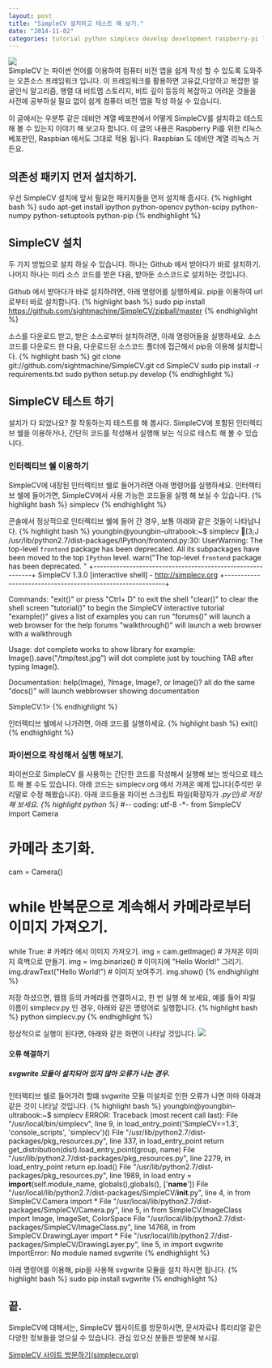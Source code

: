```yaml
---
layout: post
title: "SimpleCV 설치하고 테스트 해 보기."
date: "2014-11-02"
categories: tutorial python simplecv develop development raspberry-pi linux computer-vision
---
```

<img class="image-wrapper" src="{{ site.url }}/resources/SM_logo_color.png"><br>
SimpleCV 는 파이썬 언어를 이용하여 컴퓨터 비전 앱을 쉽게 작성 할 수 있도록 도와주는 오픈소스 프레임워크 입니다.
이 프레임워크를 활용하면 고유값,다양하고 복잡한 얼굴인식 알고리즘, 행렬 대 비트맵 스토리지, 비트 깊이 등등의
복잡하고 어려운 것들을 사전에 공부하실 필요 없이 쉽게 컴퓨터 비전 앱을 작성 하실 수 있습니다.

이 글에서는 우분투 같은 데비안 계열 베포판에서 어떻게 SimpleCV를 설치하고 테스트 해 볼 수 있는지 이야기 해 보고자 합니다.
이 글의 내용은 Raspberry Pi를 위한 리눅스 베포판인, Raspbian 에서도 그대로 적용 됩니다. Raspbian 도 데비안 계열 리눅스 거든요.

## 의존성 패키지 먼저 설치하기.

우선 SimpleCV 설치에 앞서 필요한 패키지들을 먼저 설치해 줍시다.
{% highlight bash %}
sudo apt-get install ipython python-opencv python-scipy python-numpy python-setuptools python-pip
{% endhighlight %}

## SimpleCV 설치

두 가지 방법으로 설치 하실 수 있습니다. 하나는 Github 에서 받아다가 바로 설치하기.
나머지 하나는 미리 소스 코드를 받은 다음, 받아둔 소스코드로 설치하는 것입니다.

Github 에서 받아다가 바로 설치하려면, 아래 명령어를 실행하세요. pip을 이용하여 url로부터 바로 설치합니다.
{% highlight bash %}
sudo pip install https://github.com/sightmachine/SimpleCV/zipball/master
{% endhighlight %}

소스를 다운로드 받고, 받은 소스로부터 설치하려면, 아래 명령어들을 실행하세요.
소스코드를 다운로드 한 다음, 다운로드된 소스코드 폴더에 접근해서 pip응 이용해 설치합니다.
{% highlight bash %}
git clone git://github.com/sightmachine/SimpleCV.git
cd SimpleCV
sudo pip install -r requirements.txt
sudo python setup.py develop
{% endhighlight %}

## SimpleCV 테스트 하기

설치가 다 되었나요? 잘 작동하는지 테스트를 해 봅시다. SimpleCV에 포함된 인터렉티브 쉘을 이용하거나,
간단히 코드를 작성해서 실행해 보는 식으로 테스트 해 볼 수 있습니다.

### 인터렉티브 쉘 이용하기

SimpleCV에 내장된 인터렉티브 쉘로 들어가려면 아래 명령어를 실행하세요. 인터렉티브 쉘에 들어가면,
SimpleCV에서 사용 가능한 코드들을 실행 해 보실 수 있습니다.
{% highlight bash %}
simplecv
{% endhighlight %}

콘솔에서 정상적으로 인터렉티브 쉘에 들어 간 경우, 보통 아래와 같은 것들이 나타납니다.
{% highlight bash %}
youngbin@youngbin-ultrabook:~$ simplecv
[3;J
/usr/lib/python2.7/dist-packages/IPython/frontend.py:30: UserWarning: The top-level `frontend` package has been deprecated. All its subpackages have been moved to the top `IPython` level.
  warn("The top-level `frontend` package has been deprecated. "
+-----------------------------------------------------------+
 SimpleCV 1.3.0 [interactive shell] - http://simplecv.org
+-----------------------------------------------------------+

Commands:
	"exit()" or press "Ctrl+ D" to exit the shell
	"clear()" to clear the shell screen
	"tutorial()" to begin the SimpleCV interactive tutorial
	"example()" gives a list of examples you can run
	"forums()" will launch a web browser for the help forums
	"walkthrough()" will launch a web browser with a walkthrough

Usage:
	dot complete works to show library
	for example: Image().save("/tmp/test.jpg") will dot complete
	just by touching TAB after typing Image().

Documentation:
	help(Image), ?Image, Image?, or Image()? all do the same
	"docs()" will launch webbrowser showing documentation

SimpleCV:1>
{% endhighlight %}

인터렉티브 쉘에서 나가려면, 아래 코드를 실행하세요.
{% highlight bash %}
exit()
{% endhighlight %}

### 파이썬으로 작성해서 실행 해보기.
파이썬으로 SimpleCV 를 사용하는 간단한 코드를 작성해서 실행해 보는 방식으로 테스트 해 볼 수도 있습니다.
아래 코드는 simplecv.org 에서 가져온 예제 입니다(주석만 우리말로 수정 해봤습니다).
아래 코드들을 파이썬 스크립트 파일(확장자가 *.py인)로 저장해 보세요.
{% highlight python %}
#-*- coding: utf-8 -*-
from SimpleCV import Camera
# 카메라 초기화.
cam = Camera()
# while 반복문으로 계속해서 카메라로부터 이미지 가져오기.
while True:
    # 카메라 에서 이미지 가져오기.
    img = cam.getImage()
    # 가져온 이미지 흑백으로 만들기.
    img = img.binarize()
    # 이미지에 "Hello World!" 그리기.
    img.drawText("Hello World!")
    # 이미지 보여주기.
    img.show()
{% endhighlight %}

저장 하셨으면, 웹캠 등의 카메라를 연결하시고,
한 번 실행 해 보세요, 예를 들어 파일 이름이 simplecv.py 인 경우, 아래와 같은 명령어로 실행합니다.
{% highlight bash %}
python simplecv.py
{% endhighlight %}

정상적으로 실행이 된다면, 아래와 같은 화면이 나타날 것입니다.
<img class="image-wrapper" src="{{ site.url }}/resources/simplecv_example.png"><br>

#### 오류 해결하기
##### svgwrite 모듈이 설치되어 있지 않아 오류가 나는 경우.

인터렉티브 쉘로 들어가려 할떄 svgwrite 모듈 미설치로 인한 오류가 나면 아마 아래과 같은 것이 나타날 것입니다.
{% highlight bash %}
youngbin@youngbin-ultrabook:~$ simplecv
ERROR:
Traceback (most recent call last):
  File "/usr/local/bin/simplecv", line 9, in <module>
    load_entry_point('SimpleCV==1.3', 'console_scripts', 'simplecv')()
  File "/usr/lib/python2.7/dist-packages/pkg_resources.py", line 337, in load_entry_point
    return get_distribution(dist).load_entry_point(group, name)
  File "/usr/lib/python2.7/dist-packages/pkg_resources.py", line 2279, in load_entry_point
    return ep.load()
  File "/usr/lib/python2.7/dist-packages/pkg_resources.py", line 1989, in load
    entry = __import__(self.module_name, globals(),globals(), ['__name__'])
  File "/usr/local/lib/python2.7/dist-packages/SimpleCV/__init__.py", line 4, in <module>
    from SimpleCV.Camera import *
  File "/usr/local/lib/python2.7/dist-packages/SimpleCV/Camera.py", line 5, in <module>
    from SimpleCV.ImageClass import Image, ImageSet, ColorSpace
  File "/usr/local/lib/python2.7/dist-packages/SimpleCV/ImageClass.py", line 14768, in <module>
    from SimpleCV.DrawingLayer import *
  File "/usr/local/lib/python2.7/dist-packages/SimpleCV/DrawingLayer.py", line 5, in <module>
    import svgwrite
ImportError: No module named svgwrite
{% endhighlight %}

아래 명령어를 이용해, pip을 사용해 svgwrite 모듈을 설치 하시면 됩니다.
{% highlight bash %}
sudo pip install svgwrite
{% endhighlight %}

## 끝.
SimpleCV에 대해서는, SimpleCV 웹사이트를 방문하시면, 문서자료나 튜터리얼 같은 다양한 정보들을 얻으실 수 있습니다.
관심 있으신 분들은 방문해 보시길.

<a href="http://simplecv.org">SimpleCV 사이트 방문하기(simplecv.org)</a>
